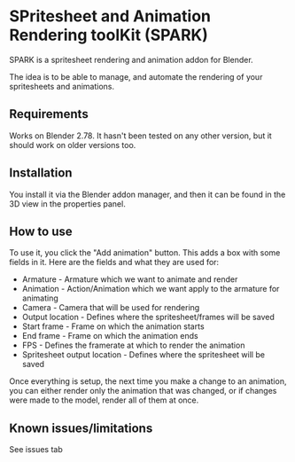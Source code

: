 # SPritesheet and Animation Rendering toolKit (SPARK)

SPARK is a spritesheet rendering and animation addon for Blender.

The idea is to be able to manage, and automate the rendering of your spritesheets and animations.

## Requirements

Works on Blender 2.78. It hasn't been tested on any other version, but it should work on older versions too.

## Installation

You install it via the Blender addon manager, and then it can be found in the 3D view in the properties panel.

## How to use

To use it, you click the "Add animation" button. This adds a box with some fields in it. Here are the fields and what they are used for:
* Armature - Armature which we want to animate and render
* Animation - Action/Animation which we want apply to the armature for animating
* Camera - Camera that will be used for rendering
* Output location - Defines where the spritesheet/frames will be saved
* Start frame - Frame on which the animation starts
* End frame - Frame on which the animation ends
* FPS - Defines the framerate at which to render the animation
* Spritesheet output location - Defines where the spritesheet will be saved

Once everything is setup, the next time you make a change to an animation, you can either render only the animation that was changed, or if changes were made to the model, render all of them at once.

## Known issues/limitations

See issues tab
